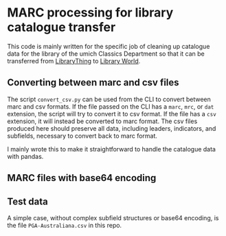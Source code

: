 # MARC processing for library catalogue transfer
This code is mainly written for the specific job of cleaning up catalogue data for the library of the umich Classics Department 
so that it can be transferred from [LibraryThing](https://www.librarything.com/home)
to [Library World](https://www.libraryworld.com/?gad_source=1&gad_campaignid=246226816&gclid=CjwKCAjwuIbBBhBvEiwAsNypvV_slYhKaBxVixHdfyughsF8_c2PneMv10bIzrzCXemZOxYBYRd55RoCsfUQAvD_BwE).

## Converting between marc and csv files
The script `convert_csv.py` can be used from the CLI to convert between marc and csv formats. 
If the file passed on the CLI has a `marc`, `mrc`, or `dat` extension, the script will try to convert it 
to csv format. 
If the file has a `csv` extension, it will instead be converted to marc format. 
The csv files produced here should preserve all data, including leaders, indicators, and subfields, necessary to 
convert back to marc format.

I mainly wrote this to make it straightforward to handle the catalogue data with pandas.

## MARC files with base64 encoding

## Test data
A simple case, without complex subfield structures or base64 encoding, is the file `PGA-Australiana.csv` in this repo.
